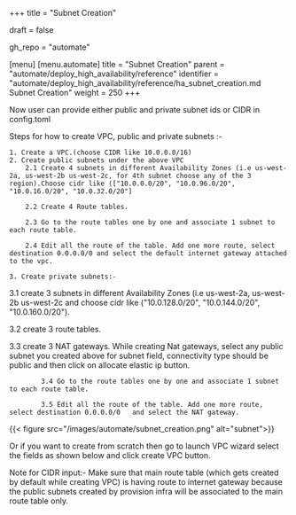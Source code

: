 +++
title = "Subnet Creation"

draft = false

gh_repo = "automate"

[menu]
  [menu.automate]
    title = "Subnet Creation"
    parent = "automate/deploy_high_availability/reference"
    identifier = "automate/deploy_high_availability/reference/ha_subnet_creation.md Subnet Creation"
    weight = 250
+++

Now user can provide either public and private subnet ids or CIDR in config.toml

Steps for how to create VPC, public and private subnets :-


    1. Create a VPC.(choose CIDR like 10.0.0.0/16)
    2. Create public subnets under the above VPC
        2.1 Create 4 subnets in different Availability Zones (i.e us-west-2a, us-west-2b us-west-2c, for 4th subnet choose any of the 3 region).Choose cidr like (["10.0.0.0/20", "10.0.96.0/20", "10.0.16.0/20", "10.0.32.0/20"]

        2.2 Create 4 Route tables.

        2.3 Go to the route tables one by one and associate 1 subnet to each route table.

        2.4 Edit all the route of the table. Add one more route, select destination 0.0.0.0/0 and select the default internet gateway attached to the vpc.

    3. Create private subnets:-
3.1 create 3 subnets in different Availability Zones (i.e us-west-2a, us-west-2b us-west-2c and choose cidr like ("10.0.128.0/20", "10.0.144.0/20", "10.0.160.0/20").

3.2 create 3 route tables.

3.3 create 3 NAT gateways.
      While creating Nat gateways, select any public subnet you created above for      subnet field, connectivity type should be public and then click on allocate elastic ip button.

            3.4 Go to the route tables one by one and associate 1 subnet to each route table.
            
            3.5 Edit all the route of the table. Add one more route, select destination 0.0.0.0/0   and select the NAT gateway.


{{< figure src="/images/automate/subnet_creation.png" alt="subnet">}}


Or if you want to create from scratch then go to launch VPC wizard select the fields as shown below and click create VPC button.

Note for CIDR input:-  Make sure that main route table (which gets created by default while creating VPC) is having route to internet gateway because the public subnets created by provision infra will be associated to the main route table only. 
